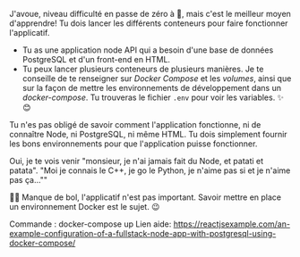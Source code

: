 J'avoue, niveau difficulté en passe de zéro à 💯, mais c'est le meilleur moyen d'apprendre! Tu dois lancer les différents conteneurs pour faire fonctionner l'applicatif.

- Tu as une application node API qui a besoin d'une base de données PostgreSQL et d'un front-end en HTML.
- Tu peux lancer plusieurs conteneurs de plusieurs manières.
  Je te conseille de te renseigner sur _Docker Compose_ et les _volumes_, ainsi que sur la façon de mettre les environnements de développement dans un _docker-compose_.
  Tu trouveras le fichier `.env` pour voir les variables. ✨😊

Tu n'es pas obligé de savoir comment l'application fonctionne, ni de connaître Node, ni PostgreSQL, ni même HTML. Tu dois simplement fournir les bons environnements pour que l'application puisse fonctionner.

Oui, je te vois venir
"monsieur, je n'ai jamais fait du Node, et patati et patata".
"Moi je connais le C++, je go le Python, je n'aime pas si et je n'aime pas ça...""

🤷‍♂️ Manque de bol, l'applicatif n'est pas important. Savoir mettre en place un environnement Docker est le sujet. 😉

Commande : docker-compose up
Lien aide: https://reactjsexample.com/an-example-configuration-of-a-fullstack-node-app-with-postgresql-using-docker-compose/
